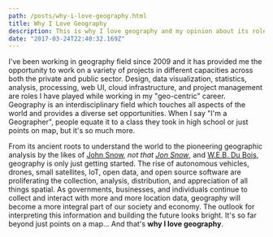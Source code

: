 ```yaml
---
path: /posts/why-i-love-geography.html
title: Why I Love Geography
description: This is why I love geography and my opinion about its role in the future
date: "2017-03-24T22:40:32.169Z"
---
```


I've been working in geography field since 2009 and it has provided me the opportunity to work on a variety
of projects in different capacities across both the private and public sector.  Design, data visualization,
statistics, analysis, processing, web UI, cloud infrastructure, and project management are roles I
have played while working in my "geo-centric" career.  Geography is an interdisciplinary field which touches
all aspects of the world and provides a diverse set opportunities. When I say "I'm a Geographer", people equate it to a class they took in high school or just points on map, but it's so much more.

From its ancient roots to understand the world to the pioneering geographic analysis by the likes of
[John Snow](https://en.wikipedia.org/wiki/1854_Broad_Street_cholera_outbreak), *not that [Jon Snow](http://giphy.com/gifs/game-of-thrones-jon-snow-awake-3o7qE2fiT5seO2lIre/fullscreen)*,
and [W.E.B. Du Bois](http://www.loc.gov/pictures/search/?q=%22lot%2011931%22%20NOT%20medal&st=grid&co=anedub&loclr=blogpic), geography is only just getting started. The rise of autonomous vehicles, drones, small satellites, IoT, open data, and open source software are proliferating the collection, analysis, distribution, and appreciation of all
things spatial. As governments, businesses, and individuals continue to collect and interact with more and
more location data, geography will become a more integral part of our society and economy.  The outlook for interpreting this information and building the future looks bright.  It's so far beyond just points on a map...  And that's **why I love geography**.
